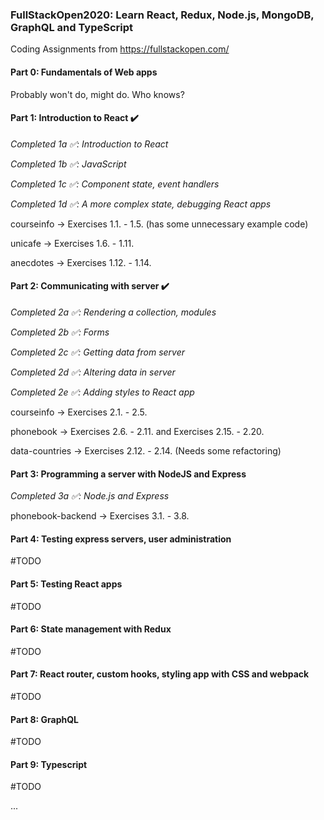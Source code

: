 ### FullStackOpen2020: Learn React, Redux, Node.js, MongoDB, GraphQL and TypeScript

Coding Assignments from https://fullstackopen.com/

#### Part 0: Fundamentals of Web apps

Probably won't do, might do. Who knows?

#### Part 1: Introduction to React :heavy_check_mark:

_Completed 1a :white_check_mark:: Introduction to React_

_Completed 1b :white_check_mark:: JavaScript_

_Completed 1c :white_check_mark:: Component state, event handlers_

_Completed 1d :white_check_mark:: A more complex state, debugging React apps_

courseinfo -> Exercises 1.1. - 1.5. (has some unnecessary example code)

unicafe -> Exercises 1.6. - 1.11.

anecdotes -> Exercises 1.12. - 1.14.

#### Part 2: Communicating with server :heavy_check_mark:

_Completed 2a :white_check_mark:: Rendering a collection, modules_

_Completed 2b :white_check_mark:: Forms_

_Completed 2c :white_check_mark:: Getting data from server_

_Completed 2d :white_check_mark:: Altering data in server_

_Completed 2e :white_check_mark:: Adding styles to React app_

courseinfo -> Exercises 2.1. - 2.5.

phonebook -> Exercises 2.6. - 2.11. and Exercises 2.15. - 2.20.

data-countries -> Exercises 2.12. - 2.14. (Needs some refactoring)

#### Part 3: Programming a server with NodeJS and Express

_Completed 3a :white_check_mark:: Node.js and Express_

phonebook-backend -> Exercises 3.1. - 3.8.

#### Part 4: Testing express servers, user administration

#TODO

#### Part 5: Testing React apps

#TODO

#### Part 6: State management with Redux

#TODO

#### Part 7: React router, custom hooks, styling app with CSS and webpack

#TODO

#### Part 8: GraphQL

#TODO

#### Part 9: Typescript

#TODO

...
